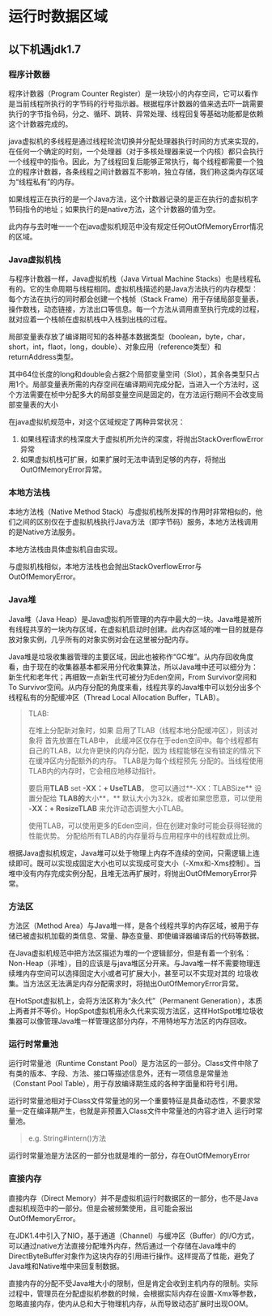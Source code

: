 # 运行时数据区域

## 以下机遇jdk1.7

### 程序计数器

程序计数器（Program Counter Register）是一块较小的内存空间，它可以看作是当前线程所执行的字节码的行号指示器。根据程序计数器的值来选去吓一跳需要执行的字节指令码，分之、循环、跳转、异常处理、线程回复等基础功能都是依赖这个计数器完成的。

java虚拟机的多线程是通过线程轮流切换并分配处理器执行时间的方式来实现的，在任何一个确定的时刻，一个处理器（对于多核处理器来说一个内核）都只会执行一个线程中的指令。因此，为了线程回复后能够正常执行，每个线程都需要一个独立的程序计数器，各条线程之间计数器互不影响，独立存储，我们称这类内存区域为“线程私有”的内存。

如果线程正在执行的是一个Java方法，这个计数器记录的是正在执行的虚拟机字节码指令的地址；如果执行的是native方法，这个计数器的值为空。

此内存与去时唯一一个在java虚拟机规范中没有规定任何OutOfMemoryError情况的区域。

### Java虚拟机栈

与程序计数器一样，Java虚拟机栈（Java Virtual Machine Stacks）也是线程私有的。它的生命周期与线程相同。虚拟机栈描述的是Java方法执行的内存模型：每个方法在执行的同时都会创建一个栈帧（Stack Frame）用于存储局部变量表，操作数栈，动态链接，方法出口等信息。每一个方法从调用直至执行完成的过程，就对应着一个栈帧在虚拟机栈中入栈到出栈的过程。

局部变量表存放了编译期可知的各种基本数据类型（boolean，byte，char，short，int，flaot，long，double）、对象应用（reference类型）和returnAddress类型。

其中64位长度的long和double会占据2个局部变量空间（Slot），其余各类型只占用1个。局部变量表所需的内存空间在编译期间完成分配，当进入一个方法时，这个方法需要在桢中分配多大的局部变量空间是固定的，在方法运行期间不会改变局部变量表的大小

在java虚拟机规范中，对这个区域规定了两种异常状况：

1. 如果线程请求的栈深度大于虚拟机所允许的深度，将抛出StackOverflowError异常
2. 如果虚拟机栈可扩展，如果扩展时无法申请到足够的内存，将抛出OutOfMemoryError异常。

### 本地方法栈

本地方法栈（Native Method Stack）与虚拟机栈所发挥的作用时非常相似的，他们之间的区别仅在于虚拟机栈执行Java方法（即字节码）服务，本地方法栈调用的是Native方法服务。

本地方法栈由具体虚拟机自由实现。

与虚拟机栈相似，本地方法栈也会抛出StackOverflowError与OutOfMemoryError。

### Java堆

Java堆（Java Heap）是Java虚拟机所管理的内存中最大的一块。Java堆是被所有线程共享的一块内存区域，在虚拟机启动时创建。此内存区域的唯一目的就是存放对象实例，几乎所有的对象实例对会在这里被分配内存。

Java堆是垃圾收集器管理的主要区域，因此也被称作“GC堆”。从内存回收角度看，由于现在的收集器基本都采用分代收集算法，所以Java堆中还可以细分为：新生代和老年代；再细致一点新生代可被分为Eden空间，From Survivor空间和To Survivor空间。从内存分配的角度来看，线程共享的Java堆中可以划分出多个线程私有的分配缓冲区（Thread Local Allocation Buffer，TLAB）。

> TLAB:
>
> 在堆上分配新对象时，如果   启用了TLAB（线程本地分配缓冲区），则该对象将  首先放置在TLAB中， 此缓冲区仅存在于eden空间中。每个线程都有自己的TLAB，以允许更快的内存分配，因为 线程能够在没有锁定的情况下在缓冲区内分配额外的内存。 TLAB是为每个线程预先  分配的。当线程使用TLAB内的内存时，它会相应地移动指针。
>
> 
> 要启用**TLAB** set  **-XX：+ UseTLAB**，  您可以通过**-XX：TLABSize** 设置分配给  **TLAB的**大小**，** 默认大小为32k，或者如果您愿意，可以使用  **-XX：+ ResizeTLAB** 来允许动态调整大小TLAB。
>
> 使用TLAB，可以使用更多的Eden空间，但在创建对象时可能会获得轻微的性能优势。
> 分配给所有TLAB的内存量将与应用程序中的线程数成比例。

根据Java虚拟机规定，Java堆可以处于物理上内存不连续的空间，只需逻辑上连续即可。既可以实现成固定大小也可以实现成可变大小（-Xmx和-Xms控制）。当堆中没有内存完成实例分配，且堆无法再扩展时，将抛出OutOfMemoryError异常。

### 方法区

方法区（Method Area）与Java堆一样，是各个线程共享的内存区域，被用于存储已被虚拟机加载的类信息、常量、静态变量、即使编译器编译后的代码等数据。

在Java虚拟机规范中把方法区描述为堆的一个逻辑部分，但是有着一个别名：Non-Heap（非堆），目的应该是与java堆区分开来。与Java堆一样不需要物理连续堆内存空间可以选择固定大小或者可扩展大小，甚至可以不实现对其的 垃圾收集。当方法区无法满足内存分配需求时，将抛出OutOfMemoryError异常。

在HotSpot虚拟机上，会将方法区称为“永久代”（Permanent Generation），本质上两者并不等价。HopSpot虚拟机用永久代来实现方法区，这样HotSpot堆垃圾收集器可以像管理Java堆一样管理这部分内存，不用特地写方法区的内存回收。

### 运行时常量池

运行时常量池（Runtime Constant Pool）是方法区的一部分。Class文件中除了有类的版本、字段、方法、接口等描述信息外，还有一项信息是常量池（Constant Pool Table），用于存放编译期生成的各种字面量和符号引用。

运行时常量池相对于Class文件常量池的另一个重要特征是具备动态性，不要求常量一定在编译期产生，也就是非预置入Class文件中常量池的内容才进入 运行时常量池。

> e.g.  String#intern()方法

运行时常量池是方法区的一部分也就是堆的一部分，存在OutOfMemoryError

### 直接内存

直接内存（Direct Memory）并不是虚拟机运行时数据区的一部分，也不是Java虚拟机规范中的一部分。但是会被频繁使用，且可能会报出OutOfMemoryError。

在JDK1.4中引入了NIO，基于通道（Channel）与缓冲区（Buffer）的I/O方式，可以通过native方法直接分配堆外内存，然后通过一个存储在Java堆中的DirectByteBuffer对象作为这块内存的引用进行操作。这样提高了性能，避免了Java堆和Native堆中来回复制数据。

直接内存的分配不受Java堆大小的限制，但是肯定会收到主机内存的限制。实际过程中，管理员在分配虚拟机参数的时候，会根据实际内存在设置-Xmx等参数，忽略直接内存，使内从总和大于物理机内存，从而导致动态扩展时出现OOM。

